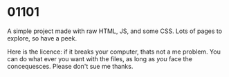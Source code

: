 # 01101

A simple project made with raw HTML, JS, and some CSS.
Lots of pages to explore, so have a peek.

Here is the licence:
if it breaks your computer, thats not a me problem. You can do what ever you want with the files, as long as _you_ face the concequesces. Please don't sue me thanks.
